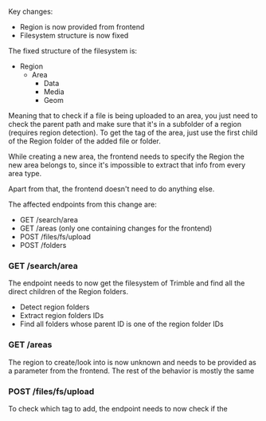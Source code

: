 Key changes:
- Region is now provided from frontend
- Filesystem structure is now fixed

The fixed structure of the filesystem is:
- Region
	- Area
		- Data
		- Media
		- Geom

Meaning that to check if a file is being uploaded to an area, you just need to check the parent path and make sure that it's in a subfolder of a region (requires region detection). To get the tag of the area, just use the first child of the Region folder of the added file or folder.

While creating a new area, the frontend needs to specify the Region the new area belongs to, since it's impossible to extract that info from every area type.

Apart from that, the frontend doesn't need to do anything else.

The affected endpoints from this change are:
- GET /search/area
- GET /areas (only one containing changes for the frontend)
- POST /files/fs/upload
- POST /folders
### GET /search/area
The endpoint needs to now get the filesystem of Trimble and find all the direct children of the Region folders.

- Detect region folders
- Extract region folders IDs
- Find all folders whose parent ID is one of the region folder IDs
### GET /areas
The region to create/look into is now unknown and needs to be provided as a parameter from the frontend. The rest of the behavior is mostly the same
### POST /files/fs/upload
To check which tag to add, the endpoint needs to now check if the 